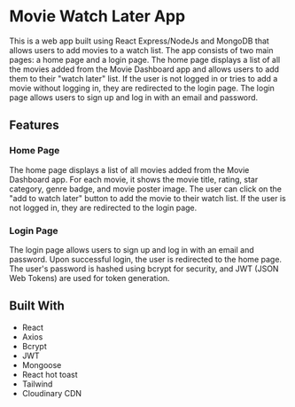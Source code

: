 # Movie Watch Later App

This is a web app built using React Express/NodeJs and MongoDB that allows users to add movies to a watch list. The app consists of two main pages: a home page and a login page. The home page displays a list of all the movies added from the Movie Dashboard app and allows users to add them to their "watch later" list. If the user is not logged in or tries to add a movie without logging in, they are redirected to the login page. The login page allows users to sign up and log in with an email and password.

## Features

### Home Page

The home page displays a list of all movies added from the Movie Dashboard app. For each movie, it shows the movie title, rating, star category, genre badge, and movie poster image. The user can click on the "add to watch later" button to add the movie to their watch list. If the user is not logged in, they are redirected to the login page.

### Login Page

The login page allows users to sign up and log in with an email and password. Upon successful login, the user is redirected to the home page. The user's password is hashed using bcrypt for security, and JWT (JSON Web Tokens) are used for token generation.


## Built With

- React
- Axios
- Bcrypt
- JWT
- Mongoose
- React hot toast
- Tailwind
- Cloudinary CDN

